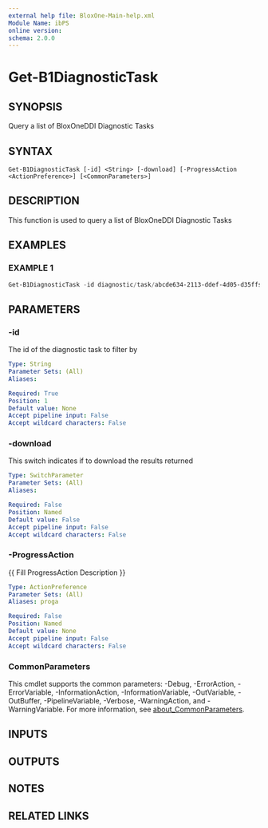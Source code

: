 ```yaml
---
external help file: BloxOne-Main-help.xml
Module Name: ibPS
online version:
schema: 2.0.0
---
```


# Get-B1DiagnosticTask

## SYNOPSIS
Query a list of BloxOneDDI Diagnostic Tasks

## SYNTAX

```
Get-B1DiagnosticTask [-id] <String> [-download] [-ProgressAction <ActionPreference>] [<CommonParameters>]
```

## DESCRIPTION
This function is used to query a list of BloxOneDDI Diagnostic Tasks

## EXAMPLES

### EXAMPLE 1
```powershell
Get-B1DiagnosticTask -id diagnostic/task/abcde634-2113-ddef-4d05-d35ffs1sa4 -download
```

## PARAMETERS

### -id
The id of the diagnostic task to filter by

```yaml
Type: String
Parameter Sets: (All)
Aliases:

Required: True
Position: 1
Default value: None
Accept pipeline input: False
Accept wildcard characters: False
```

### -download
This switch indicates if to download the results returned

```yaml
Type: SwitchParameter
Parameter Sets: (All)
Aliases:

Required: False
Position: Named
Default value: False
Accept pipeline input: False
Accept wildcard characters: False
```

### -ProgressAction
{{ Fill ProgressAction Description }}

```yaml
Type: ActionPreference
Parameter Sets: (All)
Aliases: proga

Required: False
Position: Named
Default value: None
Accept pipeline input: False
Accept wildcard characters: False
```

### CommonParameters
This cmdlet supports the common parameters: -Debug, -ErrorAction, -ErrorVariable, -InformationAction, -InformationVariable, -OutVariable, -OutBuffer, -PipelineVariable, -Verbose, -WarningAction, and -WarningVariable. For more information, see [about_CommonParameters](http://go.microsoft.com/fwlink/?LinkID=113216).

## INPUTS

## OUTPUTS

## NOTES

## RELATED LINKS
